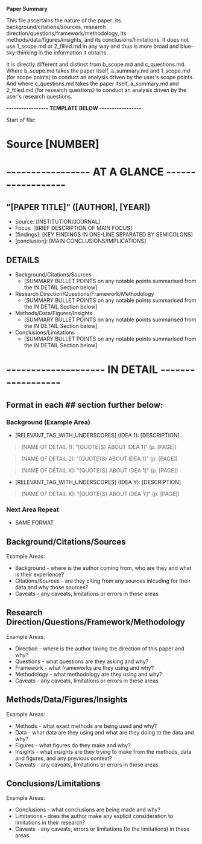 **Paper Summary**

This file ascertains the nature of the paper: its background/citations/sources, research direction/questions/framework/methodology, its methods/data/figures/insights, and its conclusions/limitations. It does not use 1_scope.md or 2_filled.md in any way and thus is more broad and blue-sky-thinking in the information it obtains.

It is directly different and distinct from b_scope.md and c_questions.md. Where b_scope.md takes the paper itself, a_summary.md and 1_scope.md (for scope points) to conduct an analysis driven by the user's scope points. And where c_questions.md takes the paper itself, a_summary.md and 2_filled.md (for research questions) to conduct an analysis driven by the user's research questions.

**----------------- TEMPLATE BELOW -----------------**

Start of file:
# Source [NUMBER] 
# ----------------- AT A GLANCE ------------------

## "[PAPER TITLE]" ([AUTHOR], [YEAR])
- Source: [INSTITUTION/JOURNAL]
- Focus: [BRIEF DESCRIPTION OF MAIN FOCUS]
- [findings]: [KEY FINDINGS IN ONE-LINE SEPARATED BY SEMICOLONS]
- [conclusion]: [MAIN CONCLUSIONS/IMPLICATIONS]

## DETAILS
- Background/Citations/Sources
    - [SUMMARY BULLET POINTS on any notable points summarised from the IN DETAIL Section below]
- Research Direction/Questions/Framework/Methodology
    - [SUMMARY BULLET POINTS on any notable points summarised from the IN DETAIL Section below]
- Methods/Data/Figures/Insights
    - [SUMMARY BULLET POINTS on any notable points summarised from the IN DETAIL Section below]
- Conclusions/Limitations
    - [SUMMARY BULLET POINTS on any notable points summarised from the IN DETAIL Section below]

# -------------------- IN DETAIL ------------------

## Format in each ## section further below:

### Background (Example Area)

- [RELEVANT_TAG_WITH_UNDERSCORES] (IDEA 1): [DESCRIPTION]

> (NAME OF DETAIL 1): "[QUOTE{S} ABOUT IDEA 1]" (p. [PAGE])

> (NAME OF DETAIL 2): "[QUOTE{S} ABOUT IDEA 1]" (p. [PAGE])

> (NAME OF DETAIL X): "[QUOTE{S} ABOUT IDEA 1]" (p. [PAGE])

- [RELEVANT_TAG_WITH_UNDERSCORES] (IDEA Y): [DESCRIPTION]

> (NAME OF DETAIL X): "[QUOTE{S} ABOUT IDEA Y]" (p. [PAGE])

### Next Area Repeat

- SAME FORMAT

## Background/Citations/Sources

Example Areas:
- Background - where is the author coming from, who are they and what is their experience?
- Citations/Sources - are they citing from any sources inlcuding for their data and why those sources?
- Caveats - any caveats, limitations or errors in these areas

## Research Direction/Questions/Framework/Methodology

Example Areas:
- Direction - where is the author taking the direction of this paper and why?
- Questions - what questions are they asking and why?
- Framework - what frameworks are they using and why?
- Methodology - what methodology are they using and why?
- Caveats - any caveats, limitations or errors in these areas

## Methods/Data/Figures/Insights

Example Areas:
- Methods - what exact methods are being used and why?
- Data - what data are they using and what are they doing to the data and why?
- Figures - what figures do they make and why?
- Insights - what insights are they trying to make from the methods, data and figures, and any previous context?
- Caveats - any caveats, limitations or errors in these areas

## Conclusions/Limitations

Example Areas:
- Conclusions - what conclusions are being made and why?
- Limitations - does the author make any explicit consideration to limitations in their research?
- Caveats - any caveats, errors or limitations (to the limitations) in these areas